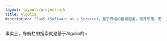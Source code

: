 ```yaml
---
layout: layouts/project.njk
title: Algolia
description: "SaaS (Software as a Service)，基于云端的搜索服务，即开即用，无需自己搭建和维护搜索基础设施。"
---
```

事实上，导航栏的搜索就是基于Algolia的~
